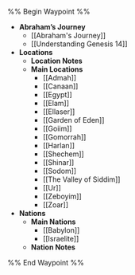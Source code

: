 %% Begin Waypoint %%
- **Abraham’s Journey**
	- [[Abraham's Journey]]
	- [[Understanding Genesis 14]]
- **Locations**
	- **Location Notes**
	- **Main Locations**
		- [[Admah]]
		- [[Canaan]]
		- [[Egypt]]
		- [[Elam]]
		- [[Ellaser]]
		- [[Garden of Eden]]
		- [[Goiim]]
		- [[Gomorrah]]
		- [[Harlan]]
		- [[Shechem]]
		- [[Shinar]]
		- [[Sodom]]
		- [[The Valley of Siddim]]
		- [[Ur]]
		- [[Zeboyim]]
		- [[Zoar]]
- **Nations**
	- **Main Nations**
		- [[Babylon]]
		- [[Israelite]]
	- **Nation Notes**

%% End Waypoint %%